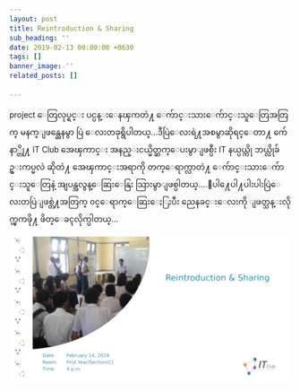 ```yaml
---
layout: post
title: Reintroduction & Sharing
sub_heading: ''
date: 2019-02-13 00:00:00 +0630
tags: []
banner_image: ''
related_posts: []

---
```

project ေတြလုပ္ရင္း ပင္ပန္းေနၾကတဲ႔ ေက်ာင္းသားေက်ာင္းသူေတြအတြက္ မနက္ျဖန္ညေနမွာ ပြဲ ေလးတခုရွိပါတယ္...ဒီပြဲေလးရဲ႔အစမွာဆိုရင္ေတာ႔ က်ေနာ္တို႔ IT Club အေၾကာင္း အနည္းငယ္မိတ္ဆက္ေပးမွာျဖစ္ပီး IT နယ္ပယ္ကို ဘယ္လိုခ်ဥ္းကပ္မလဲ ဆိုတဲ႔ အေၾကာင္းအရာကို တက္ေရာက္လာတဲ႔ ေက်ာင္းသားေက်ာင္းသူေတြနဲ့ အျပန္အလွန္ေဆြးေနြး သြားမွာျဖစ္ပါတယ္....ေပါ႔ေပါ႔ပါးပါးပြဲေလးတပြဲျဖစ္တဲ႔အတြက္ ၀င္ေရာက္ေဆြးေႏြးပီး ညေနခင္းေလးကို ျဖတ္သန္းလိုက္ၾကဖို႔ ဖိတ္ေခၚလိုက္ပါတယ္...

![](/uploads/2019/02/24/52051142_303105583727487_1201568434505121792_o.png)